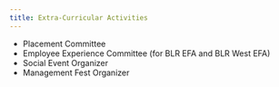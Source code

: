 ```yaml
---
title: Extra-Curricular Activities
---
```


- Placement Committee
- Employee Experience Committee (for BLR EFA and BLR West EFA)
- Social Event Organizer
- Management Fest Organizer
